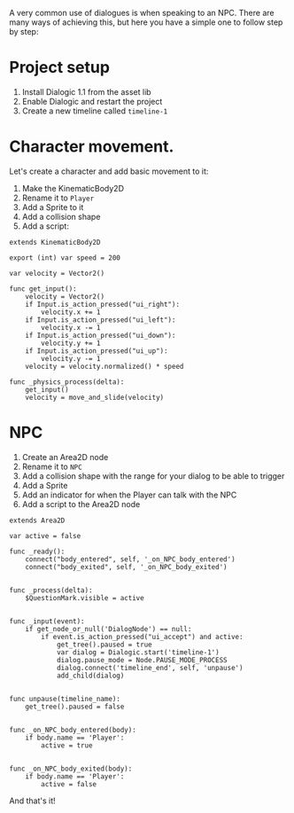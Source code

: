 A very common use of dialogues is when speaking to an NPC. There are many ways of achieving this, but here you have a simple one to follow step by step:


# Project setup

1. Install Dialogic 1.1 from the asset lib
2. Enable Dialogic and restart the project
3. Create a new timeline called `timeline-1`


# Character movement.
Let's create a character and add basic movement to it:

1. Make the KinematicBody2D
1. Rename it to `Player`
1. Add a Sprite to it
1. Add a collision shape
1. Add a script:

```gdscript
extends KinematicBody2D

export (int) var speed = 200

var velocity = Vector2()

func get_input():
    velocity = Vector2()
    if Input.is_action_pressed("ui_right"):
        velocity.x += 1
    if Input.is_action_pressed("ui_left"):
        velocity.x -= 1
    if Input.is_action_pressed("ui_down"):
        velocity.y += 1
    if Input.is_action_pressed("ui_up"):
        velocity.y -= 1
    velocity = velocity.normalized() * speed

func _physics_process(delta):
    get_input()
    velocity = move_and_slide(velocity)
```

# NPC

1. Create an Area2D node
1. Rename it to `NPC`
1. Add a collision shape with the range for your dialog to be able to trigger
1. Add a Sprite
1. Add an indicator for when the Player can talk with the NPC
1. Add a script to the Area2D node

```gdscript
extends Area2D

var active = false

func _ready():
	connect("body_entered", self, '_on_NPC_body_entered')
	connect("body_exited", self, '_on_NPC_body_exited')


func _process(delta):
	$QuestionMark.visible = active


func _input(event):
	if get_node_or_null('DialogNode') == null:
		if event.is_action_pressed("ui_accept") and active:
			get_tree().paused = true
			var dialog = Dialogic.start('timeline-1')
			dialog.pause_mode = Node.PAUSE_MODE_PROCESS
			dialog.connect('timeline_end', self, 'unpause')
			add_child(dialog)


func unpause(timeline_name):
	get_tree().paused = false


func _on_NPC_body_entered(body):
	if body.name == 'Player':
		active = true


func _on_NPC_body_exited(body):
	if body.name == 'Player':
		active = false

```

And that's it!